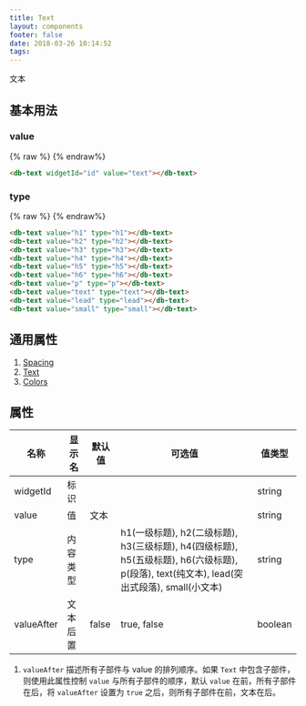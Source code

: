```yaml
---
title: Text
layout: components
footer: false
date: 2018-03-26 10:14:52
tags:
---
```


文本

## 基本用法

### value

{% raw %}
<db-text widgetId="id" value="text"></db-text>
{% endraw%}
```html
<db-text widgetId="id" value="text"></db-text>
```

### type
{% raw %}
<db-text value="h1" type="h1"></db-text>
<db-text value="h2" type="h2"></db-text>
<db-text value="h3" type="h3"></db-text>
<db-text value="h4" type="h4"></db-text>
<db-text value="h5" type="h5"></db-text>
<db-text value="h6" type="h6"></db-text>
<db-text value="p" type="p"></db-text>
<db-text value="text" type="text"></db-text>
<db-text value="lead" type="lead"></db-text>
<db-text value="small" type="small"></db-text>
{% endraw%}
```html
<db-text value="h1" type="h1"></db-text>
<db-text value="h2" type="h2"></db-text>
<db-text value="h3" type="h3"></db-text>
<db-text value="h4" type="h4"></db-text>
<db-text value="h5" type="h5"></db-text>
<db-text value="h6" type="h6"></db-text>
<db-text value="p" type="p"></db-text>
<db-text value="text" type="text"></db-text>
<db-text value="lead" type="lead"></db-text>
<db-text value="small" type="small"></db-text>
```

## 通用属性

1. [Spacing](../Utilities/Spacing.html)
1. [Text](../Utilities/Text.html)
1. [Colors](../Utilities/Colors.html)

## 属性

| 名称  | 显示名 | 默认值 | 可选值 | 值类型 |
| ----- | ------ | --------- | -------- | --------- |
| widgetId | 标识 | | | string |
| value | 值 | 文本 | | string |
| type | 内容类型 | | h1(一级标题), h2(二级标题), h3(三级标题), h4(四级标题), h5(五级标题), h6(六级标题), p(段落), text(纯文本), lead(突出式段落), small(小文本) | string |
| valueAfter | 文本后置 | false | true, false | boolean |

1. `valueAfter` 描述所有子部件与 value 的排列顺序。如果 `Text` 中包含子部件，则使用此属性控制 `value` 与所有子部件的顺序，默认 `value` 在前，所有子部件在后，将 `valueAfter` 设置为 `true` 之后，则所有子部件在前，文本在后。
